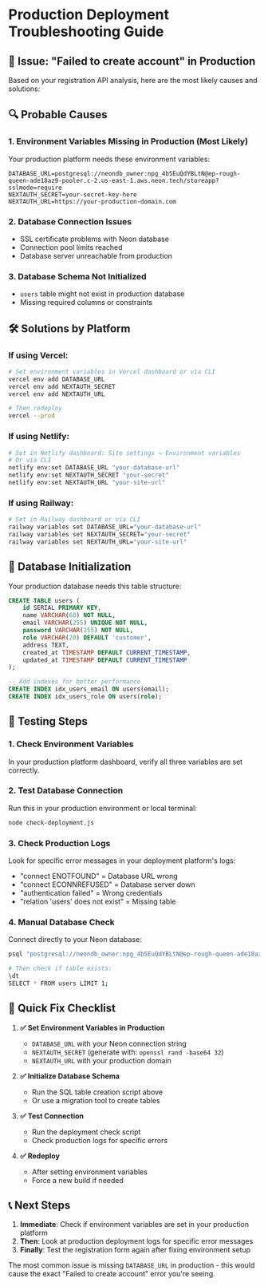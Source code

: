 # Production Deployment Troubleshooting Guide

## 🚨 Issue: "Failed to create account" in Production

Based on your registration API analysis, here are the most likely causes and solutions:

## 🔍 Probable Causes

### 1. **Environment Variables Missing in Production** (Most Likely)
Your production platform needs these environment variables:
```
DATABASE_URL=postgresql://neondb_owner:npg_4b5EuQdYBLtN@ep-rough-queen-ade18az9-pooler.c-2.us-east-1.aws.neon.tech/storeapp?sslmode=require
NEXTAUTH_SECRET=your-secret-key-here
NEXTAUTH_URL=https://your-production-domain.com
```

### 2. **Database Connection Issues**
- SSL certificate problems with Neon database
- Connection pool limits reached
- Database server unreachable from production

### 3. **Database Schema Not Initialized**
- `users` table might not exist in production database
- Missing required columns or constraints

## 🛠️ Solutions by Platform

### If using **Vercel**:
```bash
# Set environment variables in Vercel dashboard or via CLI
vercel env add DATABASE_URL
vercel env add NEXTAUTH_SECRET  
vercel env add NEXTAUTH_URL

# Then redeploy
vercel --prod
```

### If using **Netlify**:
```bash
# Set in Netlify dashboard: Site settings → Environment variables
# Or via CLI
netlify env:set DATABASE_URL "your-database-url"
netlify env:set NEXTAUTH_SECRET "your-secret"
netlify env:set NEXTAUTH_URL "your-site-url"
```

### If using **Railway**:
```bash
# Set in Railway dashboard or via CLI
railway variables set DATABASE_URL="your-database-url"
railway variables set NEXTAUTH_SECRET="your-secret"
railway variables set NEXTAUTH_URL="your-site-url"
```

## 🔧 Database Initialization

Your production database needs this table structure:

```sql
CREATE TABLE users (
    id SERIAL PRIMARY KEY,
    name VARCHAR(60) NOT NULL,
    email VARCHAR(255) UNIQUE NOT NULL,
    password VARCHAR(255) NOT NULL,
    role VARCHAR(20) DEFAULT 'customer',
    address TEXT,
    created_at TIMESTAMP DEFAULT CURRENT_TIMESTAMP,
    updated_at TIMESTAMP DEFAULT CURRENT_TIMESTAMP
);

-- Add indexes for better performance
CREATE INDEX idx_users_email ON users(email);
CREATE INDEX idx_users_role ON users(role);
```

## 🧪 Testing Steps

### 1. **Check Environment Variables**
In your production platform dashboard, verify all three variables are set correctly.

### 2. **Test Database Connection**
Run this in your production environment or local terminal:
```bash
node check-deployment.js
```

### 3. **Check Production Logs**
Look for specific error messages in your deployment platform's logs:
- "connect ENOTFOUND" = Database URL wrong
- "connect ECONNREFUSED" = Database server down
- "authentication failed" = Wrong credentials
- "relation 'users' does not exist" = Missing table

### 4. **Manual Database Check**
Connect directly to your Neon database:
```bash
psql "postgresql://neondb_owner:npg_4b5EuQdYBLtN@ep-rough-queen-ade18az9-pooler.c-2.us-east-1.aws.neon.tech/storeapp?sslmode=require"

# Then check if table exists:
\dt
SELECT * FROM users LIMIT 1;
```

## 🚀 Quick Fix Checklist

1. **✅ Set Environment Variables in Production**
   - `DATABASE_URL` with your Neon connection string
   - `NEXTAUTH_SECRET` (generate with: `openssl rand -base64 32`)
   - `NEXTAUTH_URL` with your production domain

2. **✅ Initialize Database Schema**
   - Run the SQL table creation script above
   - Or use a migration tool to create tables

3. **✅ Test Connection**
   - Run the deployment check script
   - Check production logs for specific errors

4. **✅ Redeploy**
   - After setting environment variables
   - Force a new build if needed

## 📞 Next Steps

1. **Immediate**: Check if environment variables are set in your production platform
2. **Then**: Look at production deployment logs for specific error messages
3. **Finally**: Test the registration form again after fixing environment setup

The most common issue is missing `DATABASE_URL` in production - this would cause the exact "Failed to create account" error you're seeing.